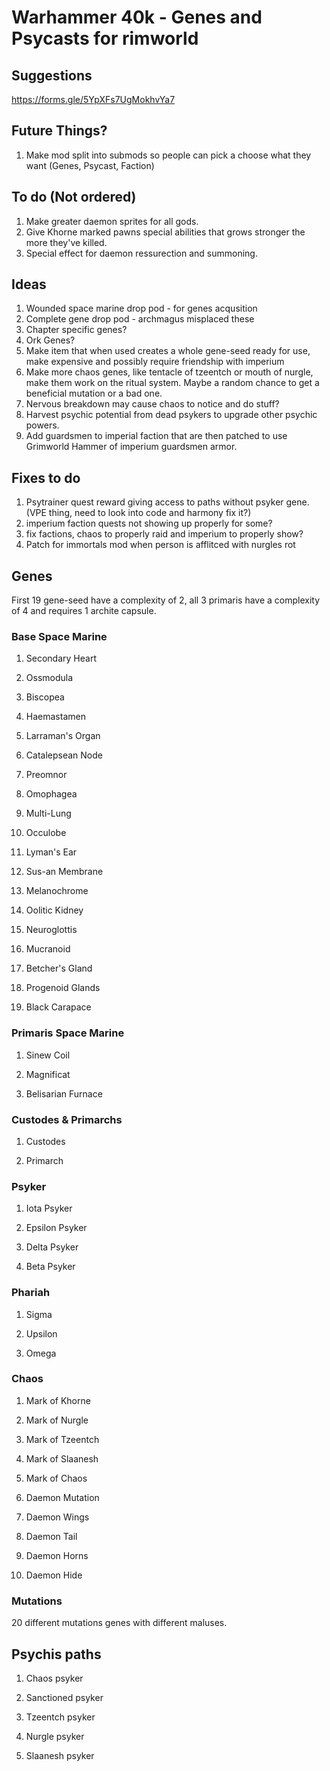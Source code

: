 # Warhammer 40k - Genes and Psycasts for rimworld

## Suggestions
https://forms.gle/5YpXFs7UgMokhvYa7

## Future Things?
1. Make mod split into submods so people can pick a choose what they want (Genes, Psycast, Faction)

## To do (Not ordered)
1. Make greater daemon sprites for all gods.
2. Give Khorne marked pawns special abilities that grows stronger the more they've killed.
3. Special effect for daemon ressurection and summoning.

## Ideas
1. Wounded space marine drop pod - for genes acqusition
2. Complete gene drop pod - archmagus misplaced these
3. Chapter specific genes?
4. Ork Genes?
5. Make item that when used creates a whole gene-seed ready for use, make expensive and possibly require friendship with imperium
6. Make more chaos genes, like tentacle of tzeentch or mouth of nurgle, make them work on the ritual system. Maybe a random chance to get a beneficial mutation or a bad one.
7. Nervous breakdown may cause chaos to notice and do stuff?
8. Harvest psychic potential from dead psykers to upgrade other psychic powers.
9. Add guardsmen to imperial faction that are then patched to use Grimworld Hammer of imperium guardsmen armor.

## Fixes to do
1. Psytrainer quest reward giving access to paths without psyker gene. (VPE thing, need to look into code and harmony fix it?)
2. imperium faction quests not showing up properly for some?
3. fix factions, chaos to properly raid and imperium to properly show?
4. Patch for immortals mod when person is afflitced with nurgles rot

## Genes
First 19 gene-seed have a complexity of 2, all 3 primaris have a complexity of 4 and requires 1 archite capsule.

### Base Space Marine
1. Secondary Heart

2. Ossmodula

3. Biscopea
    
4. Haemastamen
    
5. Larraman's Organ
    
6. Catalepsean Node
    
7. Preomnor
    
8. Omophagea
    
9. Multi-Lung
    
10. Occulobe
    
11. Lyman's Ear
    
12. Sus-an Membrane
    
13. Melanochrome
    
14. Oolitic Kidney
  
15. Neuroglottis
    
16. Mucranoid
    
17. Betcher's Gland
    
18. Progenoid Glands
   
19. Black Carapace

### Primaris Space Marine    
1. Sinew Coil
    
2. Magnificat
    
3. Belisarian Furnace

### Custodes & Primarchs
1. Custodes

2. Primarch

### Psyker
1. Iota Psyker

2. Epsilon Psyker

3. Delta Psyker

4. Beta Psyker  

### Phariah
1. Sigma

2. Upsilon

3. Omega

### Chaos
1. Mark of Khorne

2. Mark of Nurgle

3. Mark of Tzeentch

4. Mark of Slaanesh

5. Mark of Chaos

6. Daemon Mutation

6. Daemon Wings

7. Daemon Tail

8. Daemon Horns

9. Daemon Hide

### Mutations
20 different mutations genes with different maluses.    

## Psychis paths
1. Chaos psyker
   
2. Sanctioned psyker

3. Tzeentch psyker

4. Nurgle psyker

5. Slaanesh psyker
